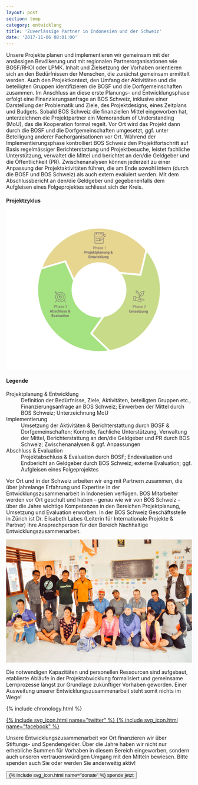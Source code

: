 ```yaml
---
layout: post
section: temp
category: entwicklung
title: 'Zuverlässige Partner in Indonesien und der Schweiz'
date: '2017-11-06 08:01:00'
---
```

Unsere Projekte planen und implementieren wir gemeinsam mit der ansässigen Bevölkerung und mit regionalen Partnerorganisationen wie BOSF/RHOI oder LPMK. Inhalt und Zielsetzung der Vorhaben orientieren sich an den Bedürfnissen der Menschen, die zunächst gemeinsam ermittelt werden. Auch den Projektkontext, den Umfang der Aktivitäten und die beteiligten Gruppen identifizieren die BOSF und die Dorfgemeinschaften zusammen. Im Anschluss an diese erste Planungs- und Entwicklungsphase erfolgt eine Finanzierungsanfrage an BOS Schweiz, inklusive einer Darstellung der Problematik und Ziele, des Projektdesigns, eines Zeitplans und Budgets. Sobald BOS Schweiz die finanziellen Mittel eingeworben hat, unterzeichnen die Projektpartner ein Memorandum of Understanding (MoU), das die Kooperation formal regelt. Vor Ort wird das Projekt dann durch die BOSF und die Dorfgemeinschaften umgesetzt, ggf. unter Beteiligung anderer Fachorganisationen vor Ort. Während der Implementierungsphase kontrolliert BOS Schweiz den Projektfortschritt auf Basis regelmässiger Berichterstattung und Projektbesuche, leistet fachliche Unterstützung, verwaltet die Mittel und berichtet an den/die Geldgeber und die Öffentlichkeit (PR). Zwischenanalysen können jederzeit zu einer Anpassung der Projektaktivitäten führen, die am Ende sowohl intern (durch die BOSF und BOS Schweiz) als auch extern evaluiert werden. Mit dem Abschlussbericht an den/die Geldgeber und gegebenenfalls dem Aufgleisen eines Folgeprojektes schliesst sich der Kreis.

#### Projektzyklus

![](assets/images/process_1.svg)

#### Legende
<dl class="legend">


<dt>Projektplanung & Entwicklung</dt>

<dd>Definition der Bedürfnisse, Ziele, Aktivitäten, beteiligten Gruppen etc., Finanzierungsanfrage an BOS Schweiz; Einwerben der Mittel durch BOS Schweiz; Unterzeichnung MoU </dd>

<dt>Implementierung</dt>

<dd>Umsetzung der Aktivitäten & Berichterstattung durch BOSF & Dorfgemeinschaften; Kontrolle, fachliche Unterstützung, Verwaltung der Mittel, Berichterstattung an den/die Geldgeber und PR durch BOS Schweiz; Zwischenanalysen & ggf. Anpassungen</dd>

<dt>Abschluss & Evaluation</dt>

<dd>Projektabschluss & Evaluation durch BOSF; Endevaluation und Endbericht an Geldgeber durch BOS Schweiz; externe Evaluation; ggf. Aufgleisen eines Folgeprojektes</dd>

</dl>

Vor Ort und in der Schweiz arbeiten wir eng mit Partnern zusammen, die über jahrelange Erfahrung und Expertise in der Entwicklungszusammenarbeit in Indonesien verfügen. BOS Mitarbeiter werden vor Ort geschult und haben – genau wie wir von BOS Schweiz – über die Jahre wichtige Kompetenzen in den Bereichen Projektplanung, Umsetzung und Evaluation erworben. In der BOS Schweiz Geschäftsstelle in Zürich ist Dr. Elisabeth Labes (Leiterin für Internationale Projekte & Partner) Ihre Ansprechperson für den Bereich Nachhaltige Entwicklungszusammenarbeit.

![](assets/images/school-group.jpg)

Die notwendigen Kapazitäten und personellen Ressourcen sind aufgebaut, etablierte Abläufe in der Projektabwicklung formalisiert und gemeinsame Lernprozesse längst zur Grundlage zukünftiger Vorhaben geworden. Einer Ausweitung unserer Entwicklungszusammenarbeit steht somit nichts im Wege!

{% include chronology.html %}


<div class="share-buttons text-center clearfix">
    <a href="tmp.2aqxSqRTpU.html#" id="twitter-share-timeline">
      {% include svg_icon.html name="twitter" %}
    </a>
    <a href="tmp.2aqxSqRTpU.html#" id="facebook-share-timeline">
      {% include svg_icon.html name="facebook" %}
    </a>
</div>

Unsere Entwicklungszusammenarbeit vor Ort finanzieren wir über Stiftungs- und Spendengelder. Über die Jahre haben wir nicht nur erhebliche Summen für Vorhaben in diesem Bereich eingeworben, sondern auch unseren vertrauenswürdigen Umgang mit den Mitteln bewiesen. Bitte spenden auch Sie oder werden Sie anderweitig aktiv!

<div class="action-buttons text-center">
    <button class="bos-button" onclick="submitPayPal('XP9F23BY9AEBU')">
        {% include svg_icon.html name="donate" %} <span>spende jetzt</span>
    </button>
</div>
